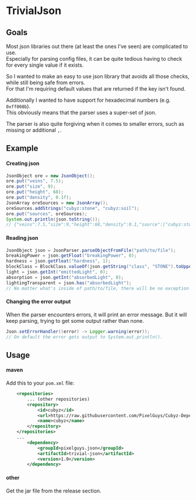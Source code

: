 # TrivialJson
## Goals
Most json libraries out there (at least the ones I've seen) are complicated to use.\
Especially for parsing config files, it can be quite tedious having to check for every single value if it exists.

So I wanted to make an easy to use json library that avoids all those checks, while still being safe from errors.\
For that I'm requiring default values that are returned if the key isn't found.

Additionally I wanted to have support for hexadecimal numbers (e.g. `0xff008b`).\
This obviously means that the parser uses a super-set of json.

The parser is also quite forgiving when it comes to smaller errors, such as missing or additional `,`.
## Example
#### Creating json
```java
JsonObject ore = new JsonObject();
ore.put("veins", 7.5);
ore.put("size", 9);
ore.put("height", 68);
ore.put("density", 0.1f);
JsonArray oreSources = new JsonArray();
oreSources.addStrings("cubyz:stone", "cubyz:soil");
ore.put("sources", oreSources);
System.out.println(json.toString());
// {"veins":7.5,"size":9,"height":68,"density":0.1,"source":["cubyz:stone", "cubyz:soil"]}
```
#### Reading json
```java
JsonObject json = JsonParser.parseObjectFromFile("path/to/file");
breakingPower = json.getFloat("breakingPower", 0);
hardness = json.getFloat("hardness", 1);
blockClass = BlockClass.valueOf(json.getString("class", "STONE").toUpperCase());
light = json.getInt("emittedLight", 0);
absorption = json.getInt("absorbedLight", 0);
lightingTransparent = json.has("absorbedLight");
// No matter what's inside of path/to/file, there will be no exception thrown here, but there will be error messages.
```
#### Changing the error output
When the parser encounters errors, it will print an error message. But it will keep parsing, trying to get some output rather than none.
```java
Json.setErrorHandler((error) -> Logger.warning(error));
// On default the error gets output to System.out.println().
```
## Usage
#### maven
Add this to your `pom.xml` file:
```xml
	<repositories>
		... (other repositories)
		<repository>
			<id>cubyz</id>
			<url>https://raw.githubusercontent.com/PixelGuys/Cubyz-Dependencies/master/</url>
			<name>cubyz</name>
		</repository>
	</repositories>
	...
		<dependency>
			<groupId>pixelguys.json</groupId>
			<artifactId>trivial-json</artifactId>
			<version>1.0</version>
		</dependency>
```
#### other
Get the jar file from the release section.
